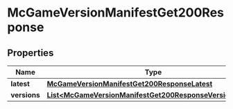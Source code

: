 

# McGameVersionManifestGet200Response


## Properties

| Name | Type | Description | Notes |
|------------ | ------------- | ------------- | -------------|
|**latest** | [**McGameVersionManifestGet200ResponseLatest**](McGameVersionManifestGet200ResponseLatest.md) |  |  [optional] |
|**versions** | [**List&lt;McGameVersionManifestGet200ResponseVersionsInner&gt;**](McGameVersionManifestGet200ResponseVersionsInner.md) |  |  [optional] |




